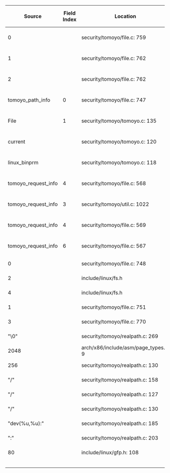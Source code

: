 | Source | Field Index | Location | Label at Source | Label Gap @ Sink | Endorser @ Sink |
| ------ | ----------- | -------- | --------------- | ---------------- | --------------- |
| 0 | | security/tomoyo/file.c: 759	| operation, static, mediator | purpose, value | E3 |
| 1 | | security/tomoyo/file.c: 762 | operation, static, mediator | purpose, value | E3 |
| 2 | | security/tomoyo/file.c: 762	| operation, static, mediator | purpose, value | E3 |
| tomoyo_path_info | 0 | security/tomoyo/file.c: 747 | object, dynamic, mediator | |
| File | 1 | security/tomoyo/tomoyo.c: 135 | object, dynamic, input | purpose, source | E4 |
| current | | security/tomoyo/tomoyo.c: 120 | object, dynamic, external | purpose, source | E4 |
| linux_binprm | | security/tomoyo/tomoyo.c: 118 | object, dynamic, external | | |
| tomoyo_request_info | 4 | security/tomoyo/file.c: 568	| all, dynamic, external | purpose, source | E4 |
| tomoyo_request_info | 3 | security/tomoyo/util.c: 1022 | subject, dynamic, external | source | | E4 |
| tomoyo_request_info | 4 | security/tomoyo/file.c: 569 | all, dynamic, external | purpose, value | E3 |
| tomoyo_request_info | 6 | security/tomoyo/file.c: 567 | operation, static, mediator | purpose, value | E3 |
| 0 | | security/tomoyo/file.c: 748 | static, mediator | | | |
| 2 | | include/linux/fs.h | static, external | | | |
| 4 | | include/linux/fs.h | static, external | | | |
| 1 | | security/tomoyo/file.c: 751 | static, mediator | | | |
| 3 | | security/tomoyo/file.c: 770 | static, mediator | | | |
| "\0" | | security/tomoyo/realpath.c: 269 | static, mediator | | | |
| 2048 | | arch/x86/include/asm/page_types.h: 9	| static, external | | | |
| 256 | | security/tomoyo/realpath.c: 130 | static, mediator | | | |
| "/" | | security/tomoyo/realpath.c: 158 | static, mediator | | | |
| "/" | | security/tomoyo/realpath.c: 127 | static, mediator | | | |
| "/" | | security/tomoyo/realpath.c: 130 | static, mediator | | | |
| "dev(%u,%u):"	| |	security/tomoyo/realpath.c: 185 | static, mediator | | | |
| ":" | | security/tomoyo/realpath.c: 203 | static, mediator | | | |
| 80 | | include/linux/gfp.h: 108 | static, external | | | |
| | | | | | | |
| | | | | | | |
| | | | | | | |
| | | | | | | |
